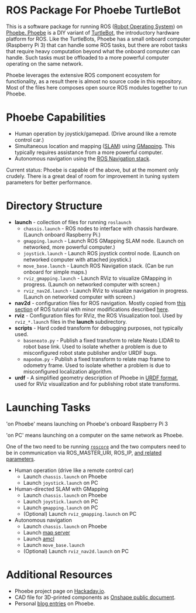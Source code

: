 # ROS Package For Phoebe TurtleBot
This is a software package for running ROS ([Robot Operating System](http://www.ros.org/))
on [Phoebe. Phoebe](https://hackaday.io/project/161085-phoebe-turtlebot)
is a DIY variant of [TurtleBot](https://www.turtlebot.com/), the introductory hardware platform for ROS. Like the TurtleBots, Phoebe has a small onboard computer (Raspberry Pi 3) that can handle some ROS tasks, but there are
robot tasks that require heavy computation beyond what the onboard computer can handle. Such tasks must be offloaded to a more powerful computer
operating on the same network.

Phoebe leverages the extensive ROS component ecosystem for functionality,
as a result there is almost no source code in this repository. Most of the
files here composes open source ROS modules together to run Phoebe.

# Phoebe Capabilities
* Human operation by joystick/gamepad.
(Drive around like a remote control car.)
* Simultaneous location and mapping
([SLAM](https://en.wikipedia.org/wiki/Simultaneous_localization_and_mapping))
using [GMapping](http://wiki.ros.org/gmapping). This
typically requires assistance from a more powerful computer.
* Autonomous navigation using the [ROS Navigation stack](http://wiki.ros.org/navigation).

Current status: Phoebe is capable of the above, but at the moment
only crudely. There is a great deal of room for improvement in tuning
system parameters for better performance.

# Directory Structure
* __launch__ - collection of files for running `roslaunch`
  * `chassis.launch` - ROS nodes to interface with chassis hardware.
  (Launch onboard Raspberry Pi.)
  * `gmapping.launch` - Launch ROS GMapping SLAM node.
  (Launch on networked, more powerful computer.)
  * `joystick.launch` - Launch ROS joystick control node.
  (Launch on networked computer with attached joystick.)
  * `move_base.launch` - Launch ROS Navigation stack.
  (Can be run onboard for simple maps.)
  * `rviz_gmapping.launch` - Launch RViz to visualize GMapping in progress.
  (Launch on networked computer with screen.)
  * `rviz_nav2d.launch` - Launch RViz to visualize navigation in progress.
  (Launch on networked computer with screen.)
* __nav2d__ - configuration files for ROS navigation. Mostly copied from
[this section](http://wiki.ros.org/navigation/Tutorials/RobotSetup#Navigation_Stack_Setup)
of ROS tutorial with minor modifications described [here](https://newscrewdriver.com/2018/10/11/navigation-stack-setup-for-phoebe/).
* __rviz__ - Configuration files for RViz, the ROS Visualization tool. Used
by `rviz_*.launch` files in the __launch__ subdirectory.
* __scripts__ - Hard coded transform for debugging purposes, not typically used.
  * `baseneato.py` - Publish a fixed transform to relate Neato LIDAR to
  robot base link. Used to isolate whether a problem is due to misconfigured
  robot state publisher and/or URDF bugs.
  * `mapodom.py` - Publish a fixed transform to relate map frame to
  odometry frame. Used to isolate whether a problem is due to misconfigured
  localization algorithm.
* __urdf__ - A simplified geometry description of Phoebe in
[URDF format](http://wiki.ros.org/urdf/Tutorials),
used for RViz visualization and for publishing robot state transforms.

# Launching Tasks
'on Phoebe' means launching on Phoebe's onboard Raspberry Pi 3

'on PC' means launching on a computer on the same network as Phoebe.

One of the two need to be running [`roscore`](http://wiki.ros.org/roscore)
and the two computers need to be in communication via ROS_MASTER_URI, ROS_IP,
[and related parameters](http://wiki.ros.org/ROS/EnvironmentVariables#ROS_MASTER_URI).

* Human operation (drive like a remote control car)
  * Launch `chassis.launch` on Phoebe
  * Launch `joystick.launch` on PC
* Human-directed SLAM with GMapping
  * Launch `chassis.launch` on Phoebe
  * Launch `joystick.launch` on PC
  * Launch `gmapping.launch` on PC
  * (Optional) Launch `rviz_gmapping.launch` on PC
* Autonomous navigation
  * Launch `chassis.launch` on Phoebe
  * Launch [map server](http://wiki.ros.org/map_server)
  * Launch [amcl](http://wiki.ros.org/amcl)
  * Launch `move_base.launch`
  * (Optional) Launch `rviz_nav2d.launch` on PC

# Additional Resources
* Phoebe project page on [Hackaday.io](https://hackaday.io/project/161085-phoebe-turtlebot).
* CAD file for 3D-printed components as [Onshape public document](https://cad.onshape.com/documents/d8642f502d804241234ba911/w/5e720270c0953acbe7b81f82/e/0bd4a7df461cfb87af1b0063).
* Personal [blog entries](https://newscrewdriver.com/category/projects/phoebe-turtlebot/) on Phoebe.
